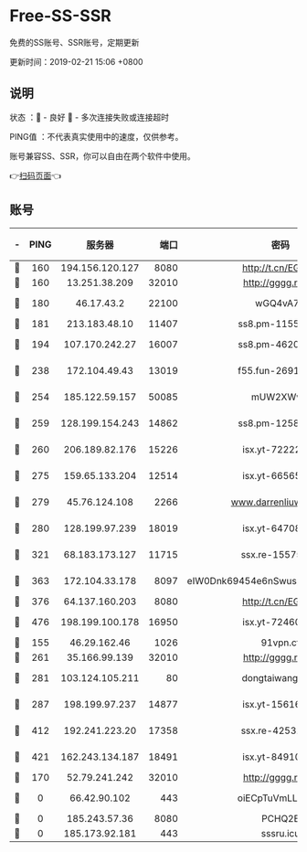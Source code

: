 # Free-SS-SSR

免费的SS账号、SSR账号，定期更新

更新时间：2019-02-21 15:06 +0800

## 说明

状态     ：🙂 - 良好 🙁 - 多次连接失败或连接超时

PING值   ：不代表真实使用中的速度，仅供参考。

账号兼容SS、SSR，你可以自由在两个软件中使用。

👉[扫码页面](https://liesauer.github.io/free-ss-ssr.github.io/)👈

## 账号

|-|PING|服务器|端口|密码|加密方式|区域|
|:----:|:----:|:-----:|-----:|:----:|:----:|:----:|
|🙂|160|194.156.120.127|8080|http://t.cn/EGJIyrl|rc4-md5|RU|
|🙂|160|13.251.38.209|32010|http://gggg.rocks|chacha20|SG|
|🙂|180|46.17.43.2|22100|wGQ4vA7D|aes-256-gcm|RU|
|🙂|181|213.183.48.10|11407|ss8.pm-11550642|rc4-md5|RU|
|🙂|194|107.170.242.27|16007|ss8.pm-46207230|aes-256-cfb|US|
|🙂|238|172.104.49.43|13019|f55.fun-26915398|aes-256-cfb|SG|
|🙂|254|185.122.59.157|50085|mUW2XWw8|aes-256-cfb|GB|
|🙂|259|128.199.154.243|14862|ss8.pm-12583893|aes-256-cfb|SG|
|🙂|260|206.189.82.176|15226|isx.yt-72222677|aes-256-cfb|SG|
|🙂|275|159.65.133.204|12514|isx.yt-66565507|aes-256-cfb|SG|
|🙂|279|45.76.124.108|2266|www.darrenliuwei.com|aes-256-cfb|AU|
|🙂|280|128.199.97.239|18019|isx.yt-64708187|aes-256-cfb|SG|
|🙂|321|68.183.173.127|11715|ssx.re-15575310|aes-256-cfb|US|
|🙂|363|172.104.33.178|8097|eIW0Dnk69454e6nSwuspv9DmS201tQ0D|aes-256-cfb|SG|
|🙂|376|64.137.160.203|8080|http://t.cn/EGJIyrl|rc4-md5|CA|
|🙂|476|198.199.100.178|16950|isx.yt-72460232|aes-256-cfb|US|
|🙂|155|46.29.162.46|1026|91vpn.cf|rc4-md5|RU|
|🙂|261|35.166.99.139|32010|http://gggg.rocks|chacha20|US|
|🙂|281|103.124.105.211|80|dongtaiwang.com|aes-256-cfb|US|
|🙂|287|198.199.97.237|14877|isx.yt-15616961|aes-256-cfb|US|
|🙂|412|192.241.223.20|17358|ssx.re-42531129|aes-256-cfb|US|
|🙂|421|162.243.134.187|18491|isx.yt-84910823|aes-256-cfb|US|
|🙁|170|52.79.241.242|32010|http://gggg.rocks|chacha20|KR|
|🙁|0|66.42.90.102|443|oiECpTuVmLLxk4Ts|aes-256-cfb|US|
|🙁|0|185.243.57.36|8080|PCHQ2E|rc4-md5|US|
|🙁|0|185.173.92.181|443|sssru.icu|rc4-md5|RU|
